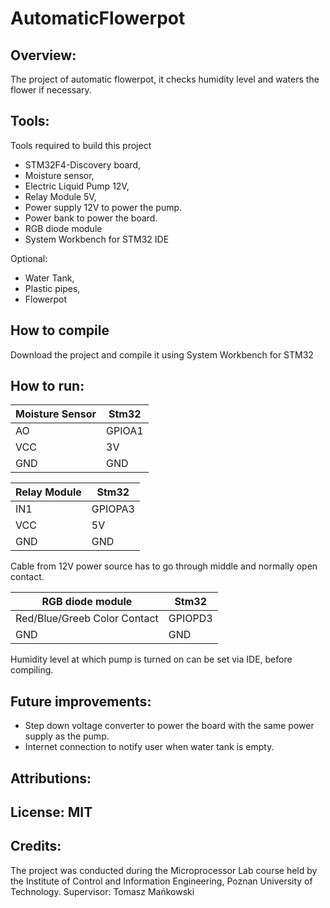 # AutomaticFlowerpot

## Overview:
The project of automatic flowerpot, it checks humidity level and waters the flower if necessary.

## Tools:

Tools required to build this project

* STM32F4-Discovery board,
* Moisture sensor,
* Electric Liquid Pump 12V,
* Relay Module 5V,
* Power supply 12V to power the pump.
* Power bank to power the board.
* RGB diode module
* System Workbench for STM32 IDE

Optional:
* Water Tank,
* Plastic pipes,
* Flowerpot
## How to compile

Download the project and compile it using System Workbench for STM32

## How to run:


Moisture Sensor | Stm32
------------ | -------------
AO | GPIOA1
VCC | 3V
GND | GND

Relay Module | Stm32
------------ | -------------
IN1 | GPIOPA3
VCC | 5V 
GND | GND 

Cable from 12V power source has to go through middle and normally open contact.

RGB diode module | Stm32
------------ | -------------
Red/Blue/Greeb Color Contact | GPIOPD3
GND | GND

Humidity level at which pump is turned on can be set via IDE, before compiling.

## Future improvements:
* Step down voltage converter to power the board with the same power supply as the pump.
* Internet connection to notify user when water tank is empty.

## Attributions:

## License: MIT

## Credits:

The project was conducted during the Microprocessor Lab course held by the Institute of Control and Information Engineering, Poznan University of Technology. Supervisor: Tomasz Mańkowski
